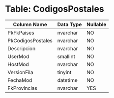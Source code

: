 # Table: CodigosPostales

| Column Name | Data Type | Nullable |
|-------------|-----------|----------|
| PkFkPaises | nvarchar | NO |
| PkCodigosPostales | nvarchar | NO |
| Descripcion | nvarchar | NO |
| UserMod | smallint | NO |
| HostMod | nvarchar | NO |
| VersionFila | tinyint | NO |
| FechaMod | datetime | NO |
| FkProvincias | nvarchar | YES |
